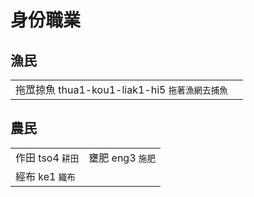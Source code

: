 # 身份職業

## 漁民

|  |  |
| :--- | :--- |
| 拖罛掠魚 thua1-kou1-liak1-hi5 `拖著漁網去捕魚` |  |

## 農民

|  |  |
| :--- | :--- |
| 作田 tso4 `耕田` | 壅肥 eng3 `施肥` |
| 經布 ke1 `織布` |  |

